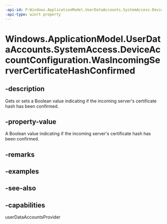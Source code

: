 ```yaml
---
-api-id: P:Windows.ApplicationModel.UserDataAccounts.SystemAccess.DeviceAccountConfiguration.WasIncomingServerCertificateHashConfirmed
-api-type: winrt property
---
```


<!-- Property syntax
public bool WasIncomingServerCertificateHashConfirmed { get;  set; }
-->

# Windows.ApplicationModel.UserDataAccounts.SystemAccess.DeviceAccountConfiguration.WasIncomingServerCertificateHashConfirmed

## -description
Gets or sets a Boolean value indicating if the incoming server's certificate hash has been confirmed.

## -property-value
A Boolean value indicating if the incoming server's certificate hash has been confirmed.

## -remarks

## -examples

## -see-also


## -capabilities
userDataAccountsProvider
